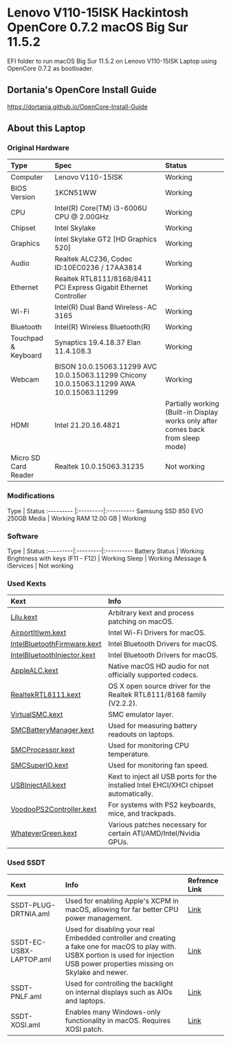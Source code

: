  
# Lenovo V110-15ISK Hackintosh OpenCore 0.7.2 macOS Big Sur 11.5.2

EFI folder to run macOS Big Sur 11.5.2 on Lenovo V110-15ISK Laptop using OpenCore 0.7.2 as bootloader.

## Dortania's OpenCore Install Guide

https://dortania.github.io/OpenCore-Install-Guide

## About this Laptop

### Original Hardware

Type | Spec | Status
:---------|:---------|:----------
Computer		| Lenovo V110-15ISK   | Working
BIOS Version	| 1KCN51WW | Working
CPU				| Intel(R) Core(TM) i3-6006U CPU @ 2.00GHz | Working
Chipset			| Intel Skylake | Working
Graphics		| Intel Skylake GT2 [HD Graphics 520] | Working
Audio			| Realtek ALC236, Codec ID:10EC0236 / 17AA3814 | Working
Ethernet		| Realtek RTL8111/8168/8411 PCI Express Gigabit Ethernet Controller | Working
Wi-Fi			| Intel(R) Dual Band Wireless-AC 3165 | Working
Bluetooth		| Intel(R) Wireless Bluetooth(R) | Working
Touchpad & Keyboard		| Synaptics 19.4.18.37 Elan 11.4.108.3 | Working
Webcam		    | BISON 10.0.15063.11299 AVC 10.0.15063.11299 Chicony 10.0.15063.11299 AWA 10.0.15063.11299 | Working
HDMI | Intel 21.20.16.4821 | Partially working (Built-in Display works only after comes back from sleep mode)
Micro SD Card Reader | Realtek 10.0.15063.31235 | Not working

### Modifications

Type | Status
:--------- |:---------|:----------
Samsung SSD 850 EVO 250GB Media | Working
RAM 12.00 GB | Working

### Software

Type | Status
:---------|:---------|:----------
Battery Status | Working
Brightness with keys (F11 - F12) | Working
Sleep | Working
iMessage & iServices | Not working

### Used Kexts 
 
Kext | Info 
:---------|:---------
[Lilu.kext](https://github.com/acidanthera/Lilu/releases) | Arbitrary kext and process patching on macOS.
[AirportItlwm.kext](https://github.com/OpenIntelWireless/itlwm/releases) | Intel Wi-Fi Drivers for macOS.
[IntelBluetoothFirmware.kext](https://github.com/OpenIntelWireless/IntelBluetoothFirmware/releases) | Intel Bluetooth Drivers for macOS.
[IntelBluetoothInjector.kext](https://github.com/OpenIntelWireless/IntelBluetoothFirmware/releases) | Intel Bluetooth Drivers for macOS.
[AppleALC.kext](https://github.com/acidanthera/AppleALC/releases) | Native macOS HD audio for not officially supported codecs.
[RealtekRTL8111.kext](https://github.com/Mieze/RTL8111_driver_for_OS_X/releases) | OS X open source driver for the Realtek RTL8111/8168 family (V2.2.2).
[VirtualSMC.kext](https://github.com/acidanthera/VirtualSMC/releases) | SMC emulator layer.
[SMCBatteryManager.kext](https://github.com/acidanthera/VirtualSMC/releases) | Used for measuring battery readouts on laptops.
[SMCProcessor.kext](https://github.com/acidanthera/VirtualSMC/releases) | Used for monitoring CPU temperature.
[SMCSuperIO.kext](https://github.com/acidanthera/VirtualSMC/releases) | Used for monitoring fan speed.
[USBInjectAll.kext](https://github.com/Sniki/OS-X-USB-Inject-All/releases) | Kext to inject all USB ports for the installed Intel EHCI/XHCI chipset automatically.
[VoodooPS2Controller.kext](https://github.com/acidanthera/VoodooPS2/releases) | For systems with PS2 keyboards, mice, and trackpads.
[WhateverGreen.kext](https://github.com/acidanthera/WhateverGreen/releases) | Various patches necessary for certain ATI/AMD/Intel/Nvidia GPUs.

### Used SSDT 

Kext | Info | Refrence Link 
:---------|:--------- |:---------
SSDT-PLUG-DRTNIA.aml | Used for enabling Apple's XCPM in macOS, allowing for far better CPU power management. | [Link](https://github.com/dortania/Getting-Started-With-ACPI/blob/master/extra-files/compiled/SSDT-PLUG-DRTNIA.aml)
SSDT-EC-USBX-LAPTOP.aml | Used for disabling your real Embedded controller and creating a fake one for macOS to play with. USBX portion is used for injection USB power properties missing on Skylake and newer. | [Link](https://github.com/dortania/Getting-Started-With-ACPI/blob/master/extra-files/compiled/SSDT-EC-USBX-LAPTOP.aml)
SSDT-PNLF.aml | Used for controlling the backlight on internal displays such as AIOs and laptops. | [Link](https://github.com/dortania/Getting-Started-With-ACPI/blob/master/extra-files/compiled/SSDT-PNLF.aml)
SSDT-XOSI.aml | Enables many Windows-only functionality in macOS. Requires XOSI patch. | [Link](https://github.com/dortania/Getting-Started-With-ACPI/blob/master/extra-files/compiled/SSDT-XOSI.aml)
